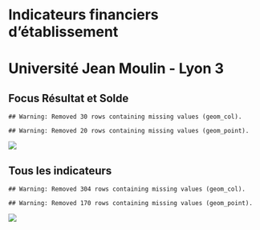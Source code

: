 Indicateurs financiers d’établissement
================

# Université Jean Moulin - Lyon 3

## Focus Résultat et Solde

    ## Warning: Removed 30 rows containing missing values (geom_col).

    ## Warning: Removed 20 rows containing missing values (geom_point).

![](université_jean_moulin___lyon_3_files/figure-gfm/etab.focus-1.png)<!-- -->

## Tous les indicateurs

    ## Warning: Removed 304 rows containing missing values (geom_col).

    ## Warning: Removed 170 rows containing missing values (geom_point).

![](université_jean_moulin___lyon_3_files/figure-gfm/etab-1.png)<!-- -->
